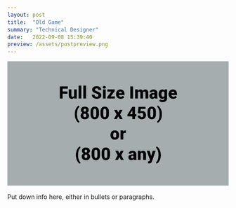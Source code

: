 ```yaml
---
layout: post
title:  "Old Game"
summary: "Technical Designer"
date:   2022-09-08 15:39:40
preview: /assets/postpreview.png
---
```


![Picture 1](/assets/fullsize.png)

Put down info here, either in bullets or paragraphs.

